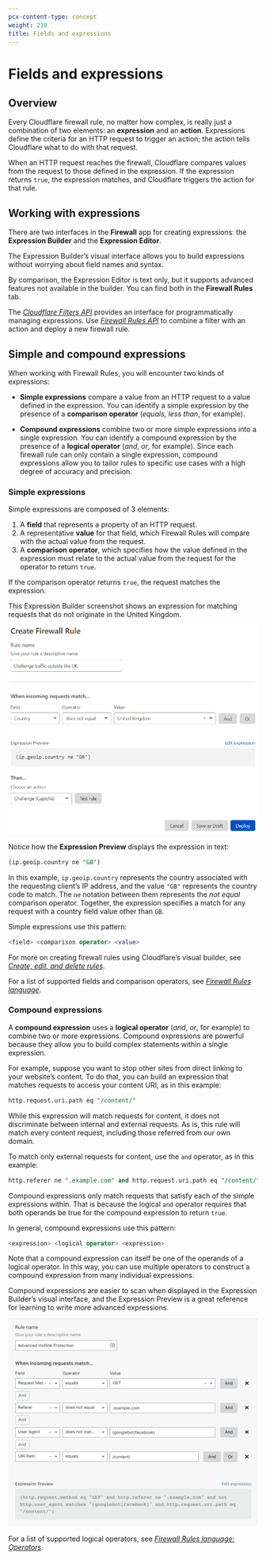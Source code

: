 ```yaml
---
pcx-content-type: concept
weight: 210
title: Fields and expressions
---
```


# Fields and expressions

## Overview

Every Cloudflare firewall rule, no matter how complex, is really just a combination of two elements: an **expression** and an **action**. Expressions define the criteria for an HTTP request to trigger an action; the action tells Cloudflare what to do with that request.

When an HTTP request reaches the firewall, Cloudflare compares values from the request to those defined in the expression. If the expression returns `true`, the expression matches, and Cloudflare triggers the action for that rule.

## Working with expressions

There are two interfaces in the **Firewall** app for creating expressions: the **Expression Builder** and the **Expression Editor**.

The Expression Builder’s visual interface allows you to build expressions without worrying about field names and syntax.

By comparison, the Expression Editor is text only, but it supports advanced features not available in the builder. You can find both in the **Firewall Rules** tab.

The [_Cloudflare Filters API_](/firewall/api/cf-filters/) provides an interface for programmatically managing expressions. Use [_Firewall Rules API_](/firewall/api/cf-firewall-rules/) to combine a filter with an action and deploy a new firewall rule.

## Simple and compound expressions

When working with Firewall Rules, you will encounter two kinds of expressions:

- **Simple expressions** compare a value from an HTTP request to a value defined in the expression. You can identify a simple expression by the presence of a **comparison operator** (_equals, less than_, for example).

- **Compound expressions** combine two or more simple expressions into a single
  expression. You can identify a compound expression by the presence of a **logical operator** (_and_, _or_, for example). Since each firewall rule can only contain a single expression, compound expressions allow you to tailor rules to specific use cases with a high degree of accuracy and precision.

### Simple expressions

Simple expressions are composed of 3 elements:

1.  A **field** that represents a property of an HTTP request.
2.  A representative **value** for that field, which Firewall Rules will compare with the actual value from the request.
3.  A **comparison operator**, which specifies how the value defined in the expression must relate to the actual value from the request for the operator to return `true`.

If the comparison operator returns `true`, the request matches the expression.

This Expression Builder screenshot shows an expression for matching requests that do not originate in the United Kingdom.

![Expression Builder](../images/firewall-rules-expressions-explained-1.png)

Notice how the **Expression Preview** displays the expression in text:

```sql
(ip.geoip.country ne "GB")
```

In this example, `ip.geoip.country` represents the country associated with the requesting client’s IP address, and the value `"GB"` represents the country code to match. The `ne` notation between them represents the _not equal_ comparison operator. Together, the expression specifies a match for any request with a country field value other than `GB`.

Simple expressions use this pattern:

```sql
<field> <comparison operator> <value>
```

For more on creating firewall rules using Cloudflare’s visual builder, see [_Create, edit, and delete rules_](/firewall/cf-dashboard/create-edit-delete-rules/).

For a list of supported fields and comparison operators, see [_Firewall Rules language_](/firewall/cf-firewall-language/).

### Compound expressions

A **compound expression** uses a **logical operator** (_and_, _or_, for example) to combine two or more expressions. Compound expressions are powerful because they allow you to build complex statements within a single expression.

For example, suppose you want to stop other sites from direct linking to your website’s content. To do that, you can build an expression that matches requests to access your content URI, as in this example:

```sql
http.request.uri.path eq "/content/"
```

While this expression will match requests for content, it does not discriminate between internal and external requests. As is, this rule will match every content request, including those referred from our own domain.

To match only external requests for content, use the `and` operator, as in this example:

```sql
http.referer ne ".example.com" and http.request.uri.path eq "/content/"
```

Compound expressions only match requests that satisfy each of the simple expressions within. That is because the logical `and` operator requires that both operands be true for the compound expression to return `true`.

In general, compound expressions use this pattern:

```sql
<expression> <logical operator> <expression>
```

Note that a compound expression can itself be one of the operands of a logical operator. In this way, you can use multiple operators to construct a compound expression from many individual expressions.

Compound expressions are easier to scan when displayed in the Expression Builder’s visual interface, and the Expression Preview is a great reference for learning to write more advanced expressions.

![Expression Builder with compound expression](../images/firewall-rules-expressions-explained-2.png)

For a list of supported logical operators, see [_Firewall Rules language: Operators_](/firewall/cf-firewall-language/operators/).
